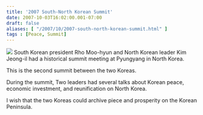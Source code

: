 ```yaml
---
title: '2007 South-North Korean Summit'
date: 2007-10-03T16:02:00.001-07:00
draft: false
aliases: [ "/2007/10/2007-south-north-korean-summit.html" ]
tags : [Peace, Summit]
---
```


[![](http://www.koreatimes.co.kr/upload/news/071003_p01_leaders.jpg)](http://www.koreatimes.co.kr/upload/news/071003_p01_leaders.jpg)
South Korean president Rho Moo-hyun and North Korean leader Kim Jeong\-il had a historical summit meeting at Pyungyang in North Korea.  
  
This is the second summit between the two Koreas.  
  
During the summit, Two leaders had several talks about Korean peace, economic investment, and reunification on North Korea.  
  
I wish that the two Koreas could archive piece and prosperity on the Korean Peninsula.

